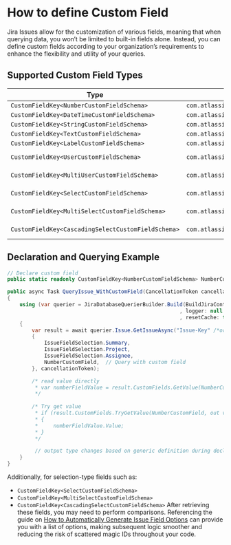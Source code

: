 # How to define Custom Field

Jira Issues allow for the customization of various fields, meaning that when querying data, you won’t be limited to built-in fields alone.
Instead, you can define custom fields according to your organization’s requirements to enhance the flexibility and utility of your queries.

## Supported Custom Field Types
Type | Jira Field Type | Value in Jira DB
--- | --- | ---
`CustomFieldKey<NumberCustomFieldSchema>` | `com.atlassian.jira.plugin.system.customfieldtypes:float` | `customfieldvalue.NUMBERVALUE`
`CustomFieldKey<DateTimeCustomFieldSchema>` | `com.atlassian.jira.plugin.system.customfieldtypes:datetime` | `customfieldvalue.DATEVALUE`
`CustomFieldKey<StringCustomFieldSchema>` | `com.atlassian.jira.plugin.system.customfieldtypes:textfield` | `customfieldvalue.STRINGVALUE`
`CustomFieldKey<TextCustomFieldSchema>` | `com.atlassian.jira.plugin.system.customfieldtypes:textarea` | `customfieldvalue.TEXTVALUE`
`CustomFieldKey<LabelCustomFieldSchema>` | `com.atlassian.jira.plugin.system.customfieldtypes:labels` | `label.LABEL`
`CustomFieldKey<UserCustomFieldSchema>` | `com.atlassian.jira.plugin.system.customfieldtypes:userpicker` | `customfieldvalue.STRINGVALUE` (user key)
`CustomFieldKey<MultiUserCustomFieldSchema>` | `com.atlassian.jira.plugin.system.customfieldtypes:multiuserpicker` | `customfieldvalue.STRINGVALUE` (user key)
`CustomFieldKey<SelectCustomFieldSchema>` | `com.atlassian.jira.plugin.system.customfieldtypes:select` | `customfieldvalue.STRINGVALUE` (option id)
`CustomFieldKey<MultiSelectCustomFieldSchema>` | `com.atlassian.jira.plugin.system.customfieldtypes:multiselect` | `customfieldvalue.STRINGVALUE` (option id)
`CustomFieldKey<CascadingSelectCustomFieldSchema>` | `com.atlassian.jira.plugin.system.customfieldtypes:cascadingselect` | `customfieldvalue.STRINGVALUE` (option id)

## Declaration and Querying Example
```csharp
// Declare custom field 
public static readonly CustomFieldKey<NumberCustomFieldSchema> NumberCustomField = new CustomFieldKey<NumberCustomFieldSchema>(name: "Real Field Name in Jira", id: RealFieldId);

public async Task QueryIssue_WithCustomField(CancellationToken cancellationToken)
{
    using (var querier = JiraDatabaseQuerierBuilder.Build(BuildJiraContext
                                                        , logger: null
                                                        , resetCache: true))
    {
        var result = await querier.Issue.GetIssueAsync("Issue-Key" /*or input IssueId*/, fields: new Issue.Contract.FieldKey[]
        {
            IssueFieldSelection.Summary,
            IssueFieldSelection.Project,
            IssueFieldSelection.Assignee,
            NumberCustomField,  // Query with custom field
        }, cancellationToken);

        /* read value directly
         * var numberFieldValue = result.CustomFields.GetValue(NumberCustomField, defaultValue: null);
         */
        
        /* Try get value
         * if (result.CustomFields.TryGetValue(NumberCustomField, out var numberFieldValue))
         * {
         *     numberFieldValue.Value;
         * }
         */

         // output type changes based on generic definition during declaration
    }
}
```

Additionally, for selection-type fields such as:
* `CustomFieldKey<SelectCustomFieldSchema>`
* `CustomFieldKey<MultiSelectCustomFieldSchema>`
* `CustomFieldKey<CascadingSelectCustomFieldSchema>`
After retrieving these fields, you may need to perform comparisons. Referencing the guide on [How to Automatically Generate Issue Field Options](./how-to-auto-generate-field-option.md) can provide you with a list of options, making subsequent logic smoother and reducing the risk of scattered magic IDs throughout your code.

